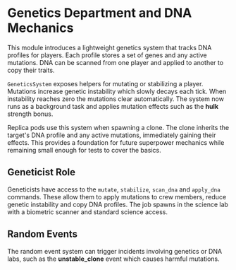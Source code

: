 # Genetics Department and DNA Mechanics

This module introduces a lightweight genetics system that tracks DNA profiles for players.  Each profile stores a set of genes and any active mutations.  DNA can be scanned from one player and applied to another to copy their traits.

`GeneticsSystem` exposes helpers for mutating or stabilizing a player.  Mutations increase genetic instability which slowly decays each tick.  When instability reaches zero the mutations clear automatically.  The system now runs as a background task and applies mutation effects such as the **hulk** strength bonus.

Replica pods use this system when spawning a clone.  The clone inherits the target's DNA profile and any active mutations, immediately gaining their effects.  This provides a foundation for future superpower mechanics while remaining small enough for tests to cover the basics.

## Geneticist Role

Geneticists have access to the `mutate`, `stabilize`, `scan_dna` and `apply_dna` commands. These allow them to apply mutations to crew members, reduce genetic instability and copy DNA profiles. The job spawns in the science lab with a biometric scanner and standard science access.

## Random Events

The random event system can trigger incidents involving genetics or DNA labs, such as the **unstable_clone** event which causes harmful mutations.
